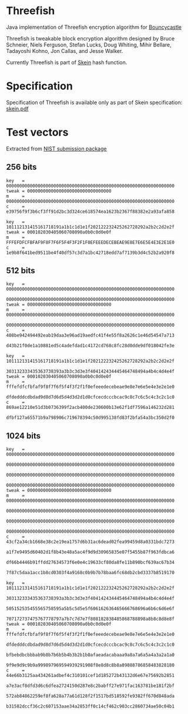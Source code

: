 Threefish
=========

Java implementation of Threefish encryption algorithm for [Bouncycastle](http://www.bouncycastle.org/java.html)

Threefish is tweakable block encryption algorithm designed by Bruce Schneier, Niels Ferguson, Stefan Lucks, Doug Whiting, Mihir Bellare, Tadayoshi Kohno, Jon Callas, and Jesse Walker.

Currently Threefish is part of [Skein](http://www.schneier.com/skein.html) hash function.

Specification
=============

Specification of Threefish is available only as part of Skein specification: [skein.pdf](http://www.schneier.com/skein.pdf)

Test vectors 
============

Extracted from [NIST submission package](http://csrc.nist.gov/groups/ST/hash/sha-3/Round3/submissions_rnd3.html)

256 bits
--------

	key   = 0000000000000000000000000000000000000000000000000000000000000000
	tweak = 00000000000000000000000000000000
	m     = 0000000000000000000000000000000000000000000000000000000000000000
	c     = e39756f9f3b6cf3ff91d2bc3d324ce618574ea1623b2367f88382e2a93afa858

	key   = 101112131415161718191a1b1c1d1e1f202122232425262728292a2b2c2d2e2f
	tweak = 000102030405060708090a0b0c0d0e0f
	m     = FFFEFDFCFBFAF9F8F7F6F5F4F3F2F1F0EFEEEDECEBEAE9E8E7E6E5E4E3E2E1E0
	c     = 1e9b8f641bed9511be4f40df57c3d7a1bc42718edd7af7139b3d4c52b2a920f8

512 bits
--------

	key   = 0000000000000000000000000000000000000000000000000000000000000000
	        0000000000000000000000000000000000000000000000000000000000000000
	tweak = 00000000000000000000000000000000
	m     = 0000000000000000000000000000000000000000000000000000000000000000
	        0000000000000000000000000000000000000000000000000000000000000000
	c     = 408be942494492eab19daa3e96ad19aedfc41f4e55f8a2626c1e46d54547a713
	        d43b21f0de1a10881ed5c4adefdad1c4172cd768c8fc28d0dde9df018042fe3e

	key   = 101112131415161718191a1b1c1d1e1f202122232425262728292a2b2c2d2e2f
	        303132333435363738393a3b3c3d3e3f404142434445464748494a4b4c4d4e4f
	tweak = 000102030405060708090a0b0c0d0e0f
	m     = fffefdfcfbfaf9f8f7f6f5f4f3f2f1f0efeeedecebeae9e8e7e6e5e4e3e2e1e0
	        dfdedddcdbdad9d8d7d6d5d4d3d2d1d0cfcecdcccbcac9c8c7c6c5c4c3c2c1c0
	c     = 869ae12210e51d3b0736399f2acb400de230600b13e62f1df7596a146232d281
	        dfbf127a65571b9a798906c719678394c50d995138fd83f2bfa54a3bc350d2f0

1024 bits
---------

	key	  = 0000000000000000000000000000000000000000000000000000000000000000
	        0000000000000000000000000000000000000000000000000000000000000000
	        0000000000000000000000000000000000000000000000000000000000000000
	        0000000000000000000000000000000000000000000000000000000000000000
	tweak = 00000000000000000000000000000000
	m     = 0000000000000000000000000000000000000000000000000000000000000000
	        0000000000000000000000000000000000000000000000000000000000000000
	        0000000000000000000000000000000000000000000000000000000000000000
	        0000000000000000000000000000000000000000000000000000000000000000
	c     = 43cf2a34cb1668e38c2e19ea1757d6b31ac6dead02fea99459d8a0331bdc7273
	        a1f7e9495d60402d1f8b43e48a5ac4f9d9d30965835e07f5455b87f963fdbca6
	        df66b4446b91ffdd27634573f6e0e4c19633cf80da8fe11b890bcf639ac67b34
	        7f87c5daa1acc1b8cd0303f4a9168c0b9b7b78baa6fc68db2cbd3337b8519170

	key   = 101112131415161718191a1b1c1d1e1f202122232425262728292a2b2c2d2e2f
	        303132333435363738393a3b3c3d3e3f404142434445464748494a4b4c4d4e4f
	        505152535455565758595a5b5c5d5e5f606162636465666768696a6b6c6d6e6f
	        707172737475767778797a7b7c7d7e7f808182838485868788898a8b8c8d8e8f
	tweak = 000102030405060708090a0b0c0d0e0f
	m     = fffefdfcfbfaf9f8f7f6f5f4f3f2f1f0efeeedecebeae9e8e7e6e5e4e3e2e1e0
	        dfdedddcdbdad9d8d7d6d5d4d3d2d1d0cfcecdcccbcac9c8c7c6c5c4c3c2c1c0
	        bfbebdbcbbbab9b8b7b6b5b4b3b2b1b0afaeadacabaaa9a8a7a6a5a4a3a2a1a0
	        9f9e9d9c9b9a999897969594939291908f8e8d8c8b8a89888786858483828180
	c     = 44e66b3125aa434261adbef4c310101cef1d185272b43132d6e67e75692b2851
	        a7e3acf8dfd3d6c6dfea2724150d287e8c2babff27e971fac163781be181f2bf
	        572ab84862259ef8fa628a77a61d128f2f1517bd518592fe9382ff670d848ada
	        b31582dccf36c2c607153aae34a2853ff0c14cf462c903cc2860734ae50c04b1
 
